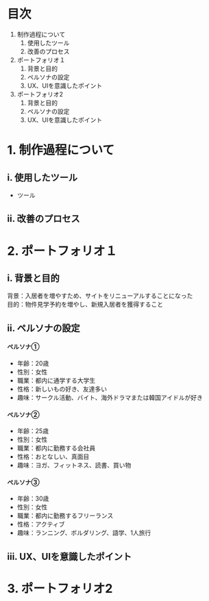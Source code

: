 # 目次
1. 制作過程について
    1. 使用したツール
    1. 改善のプロセス
1. ポートフォリオ１
    1. 背景と目的
    1. ペルソナの設定
    1. UX、UIを意識したポイント    
1. ポートフォリオ2
    1. 背景と目的
    1. ペルソナの設定
    1. UX、UIを意識したポイント

# 1. 制作過程について
## i. 使用したツール
- ツール

## ii. 改善のプロセス

# 2. ポートフォリオ１

## i. 背景と目的
背景：入居者を増やすため、サイトをリニューアルすることになった  
目的：物件見学予約を増やし、新規入居者を獲得すること

## ii. ペルソナの設定
#### ペルソナ①
* 年齢：20歳
* 性別：女性
* 職業：都内に通学する大学生
* 性格：新しいもの好き、友達多い
* 趣味：サークル活動、バイト、海外ドラマまたは韓国アイドルが好き

#### ペルソナ②
* 年齢：25歳
* 性別：女性
* 職業：都内に勤務する会社員
* 性格：おとなしい、真面目
* 趣味：ヨガ、フィットネス、読書、買い物

#### ペルソナ③
* 年齢：30歳
* 性別：女性
* 職業：都内に勤務するフリーランス
* 性格：アクティブ
* 趣味：ランニング、ボルダリング、語学、1人旅行

## iii. UX、UIを意識したポイント


# 3. ポートフォリオ2
